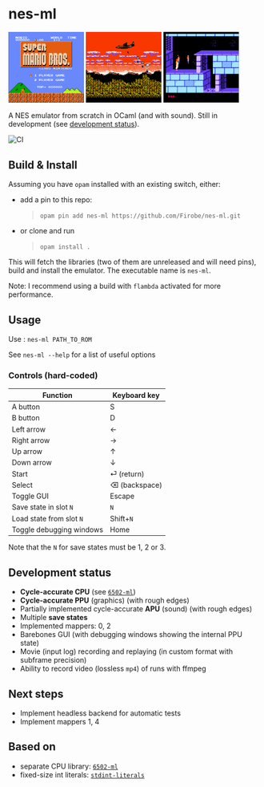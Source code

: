 # nes-ml

<p float="center">
  <img alt="Mario Bros" src="screens/mario_bros.png" width="30%"/>
  <img alt="Metal Gear" src="screens/metal_gear.png" width="30%"/>
  <img alt="Prince of Persia" src="screens/prince_of_persia.png" width="30%"/>
</p>

A NES emulator from scratch in OCaml (and with sound). Still in development (see [development status](#development-status)).

![CI](https://github.com/Firobe/nes-ml/actions/workflows/build.yml/badge.svg)

## Build & Install

Assuming you have `opam` installed with an existing switch, either:
- add a pin to this repo: 
   > `opam pin add nes-ml https://github.com/Firobe/nes-ml.git`

- or clone and run
  > `opam install .`

This will fetch the libraries (two of them are unreleased and will need pins), build and install the emulator.
The executable name is `nes-ml`.

Note: I recommend using a build with `flambda` activated for more performance.

## Usage

Use : `nes-ml PATH_TO_ROM`  

See `nes-ml --help` for a list of useful options

### Controls (hard-coded)

| Function | Keyboard key |
| --- | --- |
| A button | S |
| B button | D |
| Left arrow | ← |
| Right arrow | → |
| Up arrow | ↑ |
| Down arrow | ↓ |
| Start | ⏎ (return) |
| Select | ⌫ (backspace) |
| Toggle GUI | Escape |
| Save state in slot `N` | `N` |
| Load state from slot `N` | Shift+`N` |
| Toggle debugging windows | Home |

Note that the `N` for save states must be 1, 2 or 3.

## Development status

- **Cycle-accurate CPU** (see [`6502-ml`](https://github.com/Firobe/6502-ml))
- **Cycle-accurate PPU** (graphics) (with rough edges)
- Partially implemented cycle-accurate **APU** (sound) (with rough edges)
- Multiple **save states**
- Implemented mappers: 0, 2
- Barebones GUI (with debugging windows showing the internal PPU state)
- Movie (input log) recording and replaying (in custom format with subframe precision)
- Ability to record video (lossless `mp4`) of runs with ffmpeg

## Next steps

- Implement headless backend for automatic tests
- Implement mappers 1, 4

## Based on

- separate CPU library: [`6502-ml`](https://github.com/Firobe/6502-ml)
- fixed-size int literals: [`stdint-literals`](https://github.com/Firobe/ocaml-stdint-literals)
